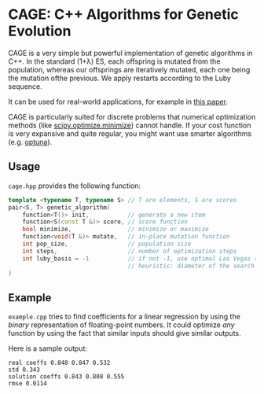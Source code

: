 # CAGE: C++ Algorithms for Genetic Evolution

CAGE is a very simple but powerful implementation of genetic algorithms in C++. In the standard (1+λ) ES, each offspring is mutated from the population, whereas our offsprings are iteratively mutated, each one being the mutation ofthe previous. We apply restarts according to the Luby sequence.

It can be used for real-world applications, for example in [this paper](https://arxiv.org/abs/2008.02641).

CAGE is particularly suited for discrete problems that numerical optimization methods (like [scipy.optimize.minimize](https://docs.scipy.org/doc/scipy/reference/generated/scipy.optimize.minimize.html)) cannot handle. If your cost function is very expansive and quite regular, you might want use smarter algorithms (e.g. [optuna](https://github.com/optuna/optuna)).

## Usage

`cage.hpp` provides the following function:

```c++
template <typename T, typename S> // T are elements, S are scores
pair<S, T> genetic_algorithm(
    function<T()> init,           // generate a new item
    function<S(const T &)> score, // score function
    bool minimize,                // minimize or maximize
    function<void(T &)> mutate,   // in-place mutation function
    int pop_size,                 // population size
    int steps,                    // number of optimization steps
    int luby_basis = -1           // if not -1, use optimal Las Vegas restarts
                                  // heuristic: diameter of the search space in number of mutations
)
```

## Example

`example.cpp` tries to find coefficients for a linear regression by using the _binary_ representation of floating-point numbers. It could optimize _any_ function by using the fact that similar inputs should give similar outputs.

Here is a sample output:

```
real coeffs 0.848 0.847 0.532
std 0.343
solution coeffs 0.843 0.808 0.555
rmse 0.0114
```
